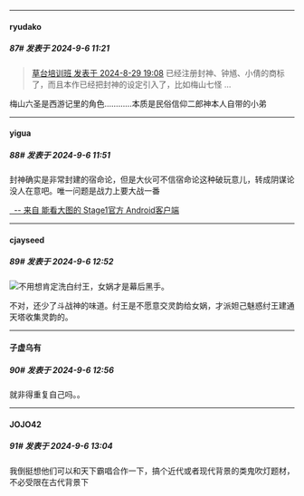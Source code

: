 ﻿
*****

####  ryudako  
##### 87#       发表于 2024-9-6 11:21

<blockquote><a href="httphttps://bbs.saraba1st.com/2b/forum.php?mod=redirect&amp;goto=findpost&amp;pid=66056711&amp;ptid=2197171" target="_blank">草台培训班 发表于 2024-8-29 19:08</a>
已经注册封神、钟馗、小倩的商标了，而且本作已经把封神的设定引入了，比如梅山七怪 ...</blockquote>
梅山六圣是西游记里的角色…………本质是民俗信仰二郎神本人自带的小弟


*****

####  yigua  
##### 88#       发表于 2024-9-6 11:51

封神确实是非常封建的宿命论，但是大伙可不信宿命论这种破玩意儿，转成阴谋论没人在意吧。唯一问题是战力上要大战一番

[  -- 来自 能看大图的 Stage1官方 Android客户端](https://www.coolapk.com/apk/140634)


*****

####  cjayseed  
##### 89#       发表于 2024-9-6 12:52

<img src="https://static.saraba1st.com/image/smiley/face2017/067.png" referrerpolicy="no-referrer">不用想肯定洗白纣王，女娲才是幕后黑手。

不对，还少了斗战神的味道。纣王是不愿意交灵韵给女娲，才派妲己魅惑纣王建通天塔收集灵韵的。


*****

####  子虚乌有  
##### 90#       发表于 2024-9-6 12:56

就非得重复自己吗。。


*****

####  JOJO42  
##### 91#       发表于 2024-9-6 13:04

我倒挺想他们可以和天下霸唱合作一下，搞个近代或者现代背景的类鬼吹灯题材，不必受限在古代背景下

